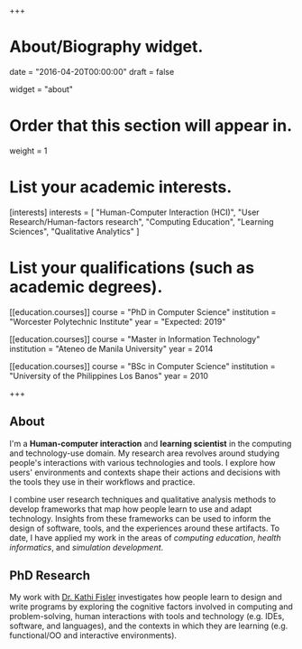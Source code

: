 +++
# About/Biography widget.

date = "2016-04-20T00:00:00"
draft = false

widget = "about"

# Order that this section will appear in.
weight = 1

# List your academic interests.
[interests]
  interests = [
    "Human-Computer Interaction (HCI)",
    "User Research/Human-factors research",
    "Computing Education",
    "Learning Sciences",
    "Qualitative Analytics"
  ]

# List your qualifications (such as academic degrees).
[[education.courses]]
  course = "PhD in Computer Science"
  institution = "Worcester Polytechnic Institute"
  year = "Expected: 2019"

[[education.courses]]
  course = "Master in Information Technology"
  institution = "Ateneo de Manila University"
  year = 2014

[[education.courses]]
  course = "BSc in Computer Science"
  institution = "University of the Philippines Los Banos"
  year = 2010

+++

## **About**

I'm a **Human-computer interaction** and **learning scientist** in the computing and technology-use domain. My research area revolves around studying people's interactions with various technologies and tools. I explore how users' environments and contexts shape their actions and decisions with the tools they use in their workflows and practice.

I combine user research techniques and qualitative analysis methods to develop frameworks that map how people learn to use and adapt technology. Insights from these frameworks can be used to inform the design of software, tools, and the experiences around these artifacts. To date, I have applied my work in the areas of *computing education*, *health informatics*, and *simulation development*.

## **PhD Research**

My work with [Dr. Kathi Fisler](http://cs.brown.edu/~kfisler/) investigates how people learn to design and write programs by exploring the cognitive factors involved in computing and problem-solving, human interactions with tools and technology (e.g. IDEs, software, and languages), and the contexts in which they are learning (e.g. functional/OO and interactive environments).
